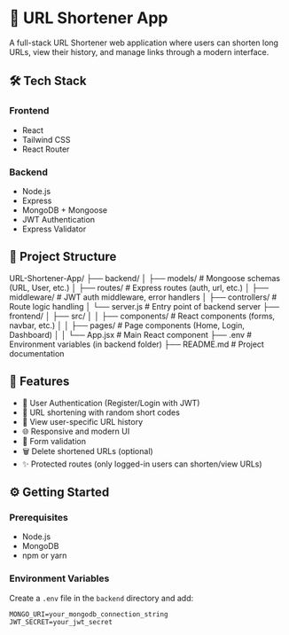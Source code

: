 # 🔗 URL Shortener App

A full-stack URL Shortener web application where users can shorten long URLs, view their history, and manage links through a modern interface.

## 🛠 Tech Stack

### Frontend
- React
- Tailwind CSS
- React Router

### Backend
- Node.js
- Express
- MongoDB + Mongoose
- JWT Authentication
- Express Validator

## 📁 Project Structure

URL-Shortener-App/
├── backend/
│   ├── models/              # Mongoose schemas (URL, User, etc.)
│   ├── routes/              # Express routes (auth, url, etc.)
│   ├── middleware/          # JWT auth middleware, error handlers
│   ├── controllers/         # Route logic handling
│   └── server.js            # Entry point of backend server
├── frontend/
│   ├── src/
│   │   ├── components/      # React components (forms, navbar, etc.)
│   │   ├── pages/           # Page components (Home, Login, Dashboard)
│   │   └── App.jsx          # Main React component
├── .env                     # Environment variables (in backend folder)
├── README.md                # Project documentation



## 🚀 Features

- 🔐 User Authentication (Register/Login with JWT)
- 🔗 URL shortening with random short codes
- 📜 View user-specific URL history
- 🌐 Responsive and modern UI
- 🧪 Form validation
- 🗑️ Delete shortened URLs (optional)
- ✨ Protected routes (only logged-in users can shorten/view URLs)

## ⚙️ Getting Started

### Prerequisites

- Node.js
- MongoDB
- npm or yarn

### Environment Variables

Create a `.env` file in the `backend` directory and add:

```env
MONGO_URI=your_mongodb_connection_string
JWT_SECRET=your_jwt_secret

